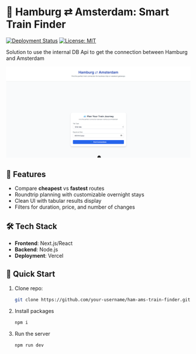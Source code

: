 # 🚄 Hamburg ⇄ Amsterdam: Smart Train Finder

[![Deployment Status](https://img.shields.io/badge/deployed%20on-Vercel-black?style=flat&logo=vercel)](https://your-deployment-link.vercel.app)
[![License: MIT](https://img.shields.io/badge/License-MIT-yellow.svg)](https://opensource.org/licenses/MIT)

Solution to use the internal DB Api to get the connection between Hamburg and Amsterdam

![Project Screenshot](./main-screenshot.png) <!-- Add actual screenshot path -->

## 🌟 Features

- Compare **cheapest** vs **fastest** routes
- Roundtrip planning with customizable overnight stays
- Clean UI with tabular results display
- Filters for duration, price, and number of changes

## 🛠 Tech Stack

- **Frontend**: Next.js/React
- **Backend**: Node.js
- **Deployment**: Vercel

## 🚀 Quick Start

1. Clone repo:
   ```bash
   git clone https://github.com/your-username/ham-ams-train-finder.git

2. Install packages
   ```bash
   npm i

3. Run the server
   ```bash
   npm run dev
